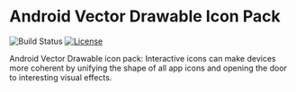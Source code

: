 # Android Vector Drawable Icon Pack

![Build Status](https://travis-ci.com/YahiaAngelo/ProjectKarma.svg?token=yFduMLnycQ4NCCzJTete&branch=master)
[![License](https://img.shields.io/badge/license-GNU-blue.svg)](https://www.gnu.org/licenses/)


Android Vector Drawable icon pack: Interactive icons can make devices more coherent by unifying the shape of all app icons and opening the door to interesting visual effects.



  
 






